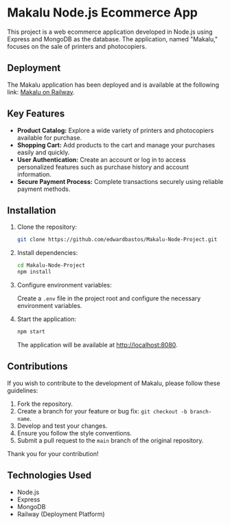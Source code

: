 # Makalu Node.js Ecommerce App

This project is a web ecommerce application developed in Node.js using Express and MongoDB as the database. The application, named "Makalu," focuses on the sale of printers and photocopiers.

## Deployment

The Makalu application has been deployed and is available at the following link: [Makalu on Railway](https://makalu-node-project.up.railway.app/profile).

## Key Features

- **Product Catalog:** Explore a wide variety of printers and photocopiers available for purchase.
- **Shopping Cart:** Add products to the cart and manage your purchases easily and quickly.
- **User Authentication:** Create an account or log in to access personalized features such as purchase history and account information.
- **Secure Payment Process:** Complete transactions securely using reliable payment methods.

## Installation

1. Clone the repository:

   ```bash
   git clone https://github.com/edwardbastos/Makalu-Node-Project.git
   ```

2. Install dependencies:

   ```bash
   cd Makalu-Node-Project
   npm install
   ```

3. Configure environment variables:

   Create a `.env` file in the project root and configure the necessary environment variables.

4. Start the application:

   ```bash
   npm start
   ```

   The application will be available at [http://localhost:8080](http://localhost:8080).

## Contributions

If you wish to contribute to the development of Makalu, please follow these guidelines:

1. Fork the repository.
2. Create a branch for your feature or bug fix: `git checkout -b branch-name`.
3. Develop and test your changes.
4. Ensure you follow the style conventions.
5. Submit a pull request to the `main` branch of the original repository.

Thank you for your contribution!

## Technologies Used

- Node.js
- Express
- MongoDB
- Railway (Deployment Platform)

